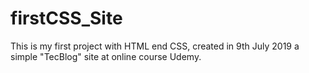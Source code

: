 # firstCSS_Site
This is my first project with HTML end CSS, created in 9th July 2019 a simple "TecBlog" site at online course Udemy.
